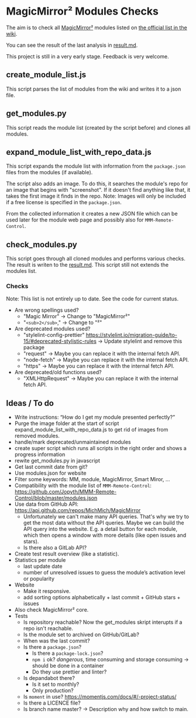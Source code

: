 # MagicMirror² Modules Checks

The aim is to check all [MagicMirror²](https://magicmirror.builders/) modules listed on [the official list in the wiki](https://github.com/MichMich/MagicMirror/wiki/3rd-party-modules).

You can see the result of the last analysis in [result.md](result.md).

This project is still in a very early stage. Feedback is very welcome.

## create_module_list.js

This script parses the list of modules from the wiki and writes it to a json file.

## get_modules.py

This script reads the module list (created by the script before) and clones all modules.

## expand_module_list_with_repo_data.js

This script expands the module list with information from the `package.json` files from the modules (if available).

The script also adds an image. To do this, it searches the module's repo for an image that begins with "screenshot". If it doesn't find anything like that, it takes the first image it finds in the repo.
Note: Images will only be included if a free license is specified in the `package.json`.

From the collected information it creates a new JSON file which can be used later for the module web page and possibly also for `MMM-Remote-Control`.

## check_modules.py

This script goes through all cloned modules and performs various checks. The result is writen to the [result.md](result.md). This script still not extends the modules list.

### Checks

Note: This list is not entirely up to date. See the code for current status.

- Are wrong spellings used?
  - "Magic Mirror" -> Change to "MagicMirror²"
  - "`<sub>2</sub>`," -> Change to "²"
- Are deprecated modules used?
  - "stylelint-config-prettier" <https://stylelint.io/migration-guide/to-15/#deprecated-stylistic-rules> -> Update stylelint and remove this package
  - "request" -> Maybe you can replace it with the internal fetch API.
  - "node-fetch" -> Maybe you can replace it with the internal fetch API.
  - "https" -> Maybe you can replace it with the internal fetch API.
- Are deprecated/old functions used?
  - "XMLHttpRequest" -> Maybe you can replace it with the internal fetch API.

## Ideas / To do

- Write instructions: “How do I get my module presented perfectly?”
- Purge the image folder at the start of script expand_module_list_with_repo_data.js to get rid of images from removed modules.
- handle/mark deprecated/unmaintained modules
- create super script which runs all scripts in the right order and shows a progress information
- rewite get_modules.py in javascript
- Get last commit date from git?
- Use modules.json for website
- Filter some keywords: MM, module, MagicMirror, Smart Miror, ...
- Compatibility with the module list of `MMM-Remote-Control`: <https://github.com/Jopyth/MMM-Remote-Control/blob/master/modules.json>
- Use data from GitHub API: <https://api.github.com/repos/MichMich/MagicMirror>
  - Unfortunately we can't make many API queries. That's why we try to get the most data without the API queries.
    Maybe we can build the API query into the website. E.g. a detail button for each module, which then opens a window with more details (like open issues and stars).
  - Is there also a GitLab API?
- Create test result overview (like a statistic).
- Statistics per module
  - last update date
  - number of unresolved issues to guess the module’s activation level or popularity
- Website
  - Make it responsive.
  - add sorting options alphabetically + last commit + GitHub stars + issues
- Also check MagicMirror² core.
- Tests
  - Is repository reachable? Now the get_modules skript interupts if a repo isn't reachable.
  - Is the module set to archived on GitHub/GitLab?
  - When was the last commit?
  - Is there a `package.json`?
    - Is there a `package-lock.json`?
    - `npm i` ok? _dangerous_, time consuming and storage consuming -> should be done in a container
    - Do they use prettier and linter?
  - Is depandabot there?
    - Is it set to monthly?
    - Only production?
  - Is `moment` in use? <https://momentjs.com/docs/#/-project-status/>
  - Is there a LICENCE file?
  - Is branch name master? -> Description why and how switch to main.
